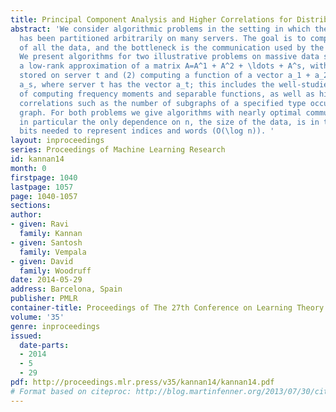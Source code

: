 ```yaml
---
title: Principal Component Analysis and Higher Correlations for Distributed Data
abstract: 'We consider algorithmic problems in the setting in which the input data
  has been partitioned arbitrarily on many servers. The goal is to compute a function
  of all the data, and the bottleneck is the communication used by the algorithm.
  We present algorithms for two illustrative problems on massive data sets: (1) computing
  a low-rank approximation of a matrix A=A^1 + A^2 + \ldots + A^s, with matrix A^t
  stored on server t and (2) computing a function of a vector a_1 + a_2 + \ldots +
  a_s, where server t has the vector a_t; this includes the well-studied special case
  of computing frequency moments and separable functions, as well as higher-order
  correlations such as the number of subgraphs of a specified type occurring in a
  graph. For both problems we give algorithms with nearly optimal communication, and
  in particular the only dependence on n, the size of the data, is in the number of
  bits needed to represent indices and words (O(\log n)). '
layout: inproceedings
series: Proceedings of Machine Learning Research
id: kannan14
month: 0
firstpage: 1040
lastpage: 1057
page: 1040-1057
sections: 
author:
- given: Ravi
  family: Kannan
- given: Santosh
  family: Vempala
- given: David
  family: Woodruff
date: 2014-05-29
address: Barcelona, Spain
publisher: PMLR
container-title: Proceedings of The 27th Conference on Learning Theory
volume: '35'
genre: inproceedings
issued:
  date-parts:
  - 2014
  - 5
  - 29
pdf: http://proceedings.mlr.press/v35/kannan14/kannan14.pdf
# Format based on citeproc: http://blog.martinfenner.org/2013/07/30/citeproc-yaml-for-bibliographies/
---
```

